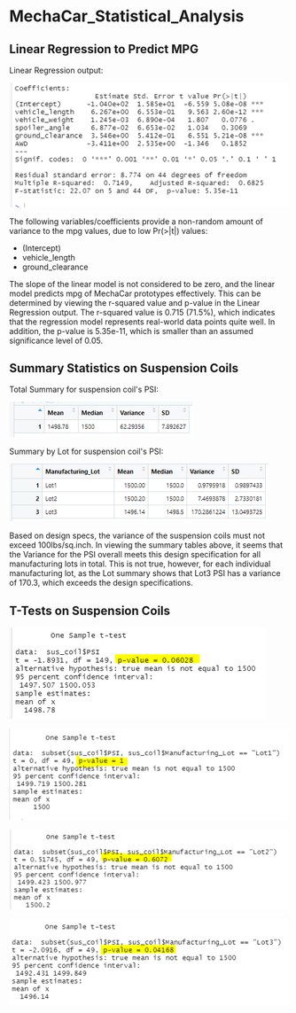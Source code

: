 # MechaCar_Statistical_Analysis

## Linear Regression to Predict MPG
Linear Regression output:

![linear regression output image](/Images/linear_regression.PNG)

The following variables/coefficients provide a non-random amount of variance to the mpg values, due to low Pr(>|t|) values:
- (Intercept)
- vehicle_length
- ground_clearance

The slope of the linear model is not considered to be zero, and the linear model predicts mpg of MechaCar prototypes effectively. This can be determined by viewing the r-squared value and p-value in the Linear Regression output.
The r-squared value is 0.715 (71.5%), which indicates that the regression model represents real-world data points quite well. In addition, the p-value is 5.35e-11, which is smaller than an assumed significance level of 0.05. 

## Summary Statistics on Suspension Coils
Total Summary for suspension coil's PSI:

![total summary table image](/Images/total_summary.PNG)

Summary by Lot for suspension coil's PSI:

![lot summary table image](/Images/lot_summary.PNG)

Based on design specs, the variance of the suspension coils must not exceed 100lbs/sq.inch. In viewing the summary tables above, it seems that the Variance for the PSI overall meets this design specification for all manufacturing lots in total. This is not true, however, for each individual manufacturing lot, as the Lot summary shows that Lot3 PSI has a variance of 170.3, which exceeds the design specifications. 

## T-Tests on Suspension Coils

![t-test for all lots](Images/ttest_allLots.PNG)

![t-test for lot 1](Images/ttest_Lot1.PNG)

![t-test for lot 2](Images/ttest_Lot2.PNG)

![t-test for lot 3](Images/ttest_Lot3.PNG)


